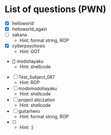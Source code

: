 # List of questions (PWN)

- [x] helloworld
- [x] helloworld_again
- [ ] sakana
    - Hint: format string, ROP
- [x] cyberpsychosis
    - Hint: GOT
- [] modohayaku
    - Hint: shellcode
- [ ] Test_Subject_087
    - Hint: ROP
- [ ] modomodohayaku
    - Hint: shellcode
- [ ] project alicization
    - Hint: shellcode
- [ ] guitarhero
    - Hint: format string, ROP
- [ ] [Bonus]: modomodomodohayaku
    - Hint: :)
